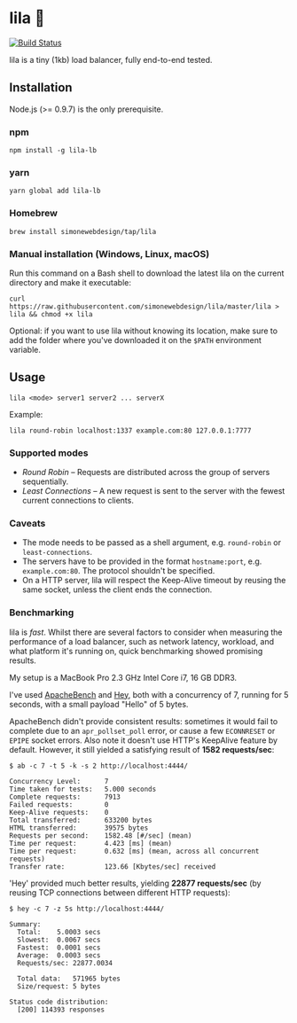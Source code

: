 # lila 🌺

[![Build Status](https://api.travis-ci.org/simonewebdesign/lila.svg?branch=master)](https://travis-ci.org/simonewebdesign/lila)

lila is a tiny (1kb) load balancer, fully end-to-end tested.

## Installation

Node.js (>= 0.9.7) is the only prerequisite.

### npm

    npm install -g lila-lb

### yarn

    yarn global add lila-lb

### Homebrew

    brew install simonewebdesign/tap/lila

### Manual installation (Windows, Linux, macOS)

Run this command on a Bash shell to download the latest lila on the current directory and make it executable:

    curl https://raw.githubusercontent.com/simonewebdesign/lila/master/lila > lila && chmod +x lila

Optional: if you want to use lila without knowing its location, make sure to add the folder where you've downloaded it on the `$PATH` environment variable.

## Usage

    lila <mode> server1 server2 ... serverX

Example:

    lila round-robin localhost:1337 example.com:80 127.0.0.1:7777

### Supported modes

- *Round Robin* – Requests are distributed across the group of servers sequentially.
- *Least Connections* – A new request is sent to the server with the fewest current connections to clients.

### Caveats

- The mode needs to be passed as a shell argument, e.g. `round-robin` or `least-connections`.
- The servers have to be provided in the format `hostname:port`, e.g. `example.com:80`. The protocol shouldn't be specified.
- On a HTTP server, lila will respect the Keep-Alive timeout by reusing the same socket, unless the client ends the connection.

### Benchmarking

lila is *fast*. Whilst there are several factors to consider when measuring the performance of a load balancer, such as network latency, workload, and what platform it's running on, quick benchmarking showed promising results.

My setup is a MacBook Pro 2.3 GHz Intel Core i7, 16 GB DDR3.

I've used [ApacheBench](https://en.wikipedia.org/wiki/ApacheBench) and [Hey](https://github.com/rakyll/hey), both with a concurrency of 7, running for 5 seconds, with a small payload "Hello" of 5 bytes.

ApacheBench didn't provide consistent results: sometimes it would fail to complete due to an `apr_pollset_poll` error, or cause a few `ECONNRESET` or `EPIPE` socket errors. Also note it doesn't use HTTP's KeepAlive feature by default. However, it still yielded a satisfying result of **1582 requests/sec**:

```
$ ab -c 7 -t 5 -k -s 2 http://localhost:4444/

Concurrency Level:      7
Time taken for tests:   5.000 seconds
Complete requests:      7913
Failed requests:        0
Keep-Alive requests:    0
Total transferred:      633200 bytes
HTML transferred:       39575 bytes
Requests per second:    1582.48 [#/sec] (mean)
Time per request:       4.423 [ms] (mean)
Time per request:       0.632 [ms] (mean, across all concurrent requests)
Transfer rate:          123.66 [Kbytes/sec] received
```

'Hey' provided much better results, yielding **22877 requests/sec** (by reusing TCP connections between different HTTP requests):

```
$ hey -c 7 -z 5s http://localhost:4444/

Summary:
  Total:	5.0003 secs
  Slowest:	0.0067 secs
  Fastest:	0.0001 secs
  Average:	0.0003 secs
  Requests/sec:	22877.0034

  Total data:	571965 bytes
  Size/request:	5 bytes

Status code distribution:
  [200]	114393 responses
```
